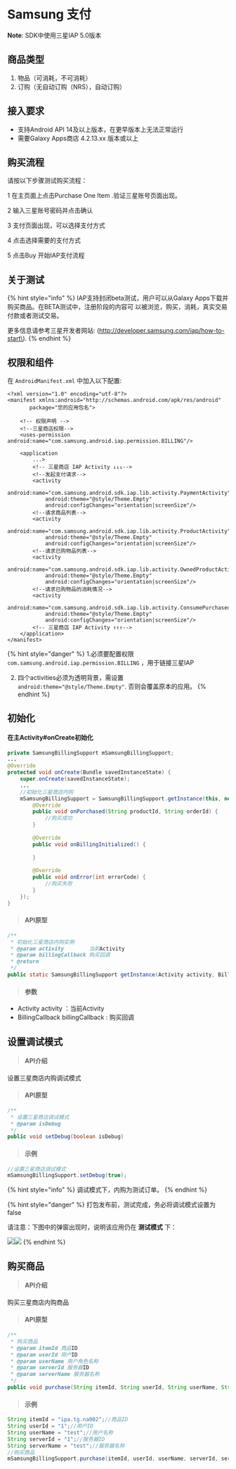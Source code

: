 # Samsung 支付

**Note**: SDK中使用三星IAP 5.0版本

## 商品类型

1. 物品（可消耗，不可消耗）
2. 订购（无自动订购（NRS），自动订购）

## 接入要求

* 支持Android API 14及以上版本，在更早版本上无法正常运行
* 需要Galaxy Apps商店 4.2.13.xx 版本或以上

## 购买流程

请按以下步骤测试购买流程： 

1 在主页面上点击Purchase One Item .验证三星账号页面出现。

2 输入三星账号密码并点击确认

3 支付页面出现，可以选择支付方式

4 点击选择需要的支付方式 

5 点击Buy 开始IAP支付流程

## 关于测试

{% hint style="info" %}
 IAP支持封闭beta测试，用户可以从Galaxy Apps下载并购买商品。在BETA测试中，注册阶段的内容可 以被浏览，购买，消耗，真实交易付款或者测试交易。

 更多信息请参考三星开发者网站: \(http://developer.samsung.com/iap/how-to-start\).
{% endhint %}

## 权限和组件

在 `AndroidManifest.xml` 中加入以下配置:

```markup
<?xml version="1.0" encoding="utf-8"?>
<manifest xmlns:android="http://schemas.android.com/apk/res/android"
       package="您的应用包名">

    <!-- 权限声明 -->
    <!--三星商店权限-->
    <uses-permission android:name="com.samsung.android.iap.permission.BILLING"/>

    <application
        ...>
        <!-- 三星商店 IAP Activity ↓↓↓-->
        <!--发起支付请求-->
        <activity
            android:name="com.samsung.android.sdk.iap.lib.activity.PaymentActivity"
            android:theme="@style/Theme.Empty"
            android:configChanges="orientation|screenSize"/>
        <!--请求商品列表-->
        <activity
            android:name="com.samsung.android.sdk.iap.lib.activity.ProductActivity"
            android:theme="@style/Theme.Empty"
            android:configChanges="orientation|screenSize"/>
        <!--请求已购物品列表-->
        <activity
            android:name="com.samsung.android.sdk.iap.lib.activity.OwnedProductActivity"
            android:theme="@style/Theme.Empty"
            android:configChanges="orientation|screenSize"/>
        <!--请求已购物品的消耗情况-->
        <activity
            android:name="com.samsung.android.sdk.iap.lib.activity.ConsumePurchasedItemsActivity"
            android:theme="@style/Theme.Empty"
            android:configChanges="orientation|screenSize"/>
        <!-- 三星商店 IAP Activity ↑↑↑-->
    </application>
</manifest>

```

{% hint style="danger" %}
 1.必须要配置权限  `com.samsung.android.iap.permission.BILLING` ，用于链接三星IAP

 2. 四个activities必须为透明背景，需设置 `android:theme="@style/Theme.Empty"`. 否则会覆盖原本的应用。
{% endhint %}

## 初始化 <a id="chu-shi-hua"></a>

#### 在主Activity\#onCreate初始化 <a id="zai-zhu-activityoncreate-chu-shi-hua"></a>

```java
private SamsungBillingSupport mSamsungBillingSupport;
...
@Override
protected void onCreate(Bundle savedInstanceState) {
    super.onCreate(savedInstanceState);
    ...
    //初始化三星商店内购
    mSamsungBillingSupport = SamsungBillingSupport.getInstance(this, new BillingCallback() {
        @Override
        public void onPurchased(String productId, String orderId) {
            //购买成功
        }
    
        @Override
        public void onBillingInitialized() {
        
        }
        
        @Override
        public void onError(int errorCode) {
            //购买失败
        }
    });
}
```

> #### API原型 <a id="api-yuan-xing-1"></a>

```java
/**
 * 初始化三星商店内购实例
 * @param activity        当前Activity
 * @param billingCallback 购买回调
 * @return
 */
public static SamsungBillingSupport getInstance(Activity activity, BillingCallback billingCallback)
```

> #### 参数 <a id="can-shu-1"></a>

* Activity activity ：当前Activity
* BillingCallback billingCallback : 购买回调

## 设置调试模式 <a id="ji-lu-tong-ji-shi-jian"></a>

> #### API介绍 <a id="api-jie-shao"></a>

设置三星商店内购调试模式

> #### API原型 <a id="api-yuan-xing-2"></a>

```java
/**
 * 设置三星商店调试模式
 * @param isDebug
 */
public void setDebug(boolean isDebug)
```

> #### 示例 <a id="shi-li"></a>

```java
//设置三星商店调试模式
mSamsungBillingSupport.setDebug(true);
```

{% hint style="info" %}
调试模式下，内购为测试订单。
{% endhint %}

{% hint style="danger" %}
打包发布前，测试完成，务必将调试模式设置为false 

请注意：下图中的弹窗出现时，说明该应用仍在 **测试模式** 下：

![](blob:https://gamesamba.gitbook.io/226c1cbe-210e-4592-9856-e5ba1c9aa02a)![](blob:https://gamesamba.gitbook.io/953fad3c-8583-45f9-bb59-9925cb7b1891)
{% endhint %}

## 购买商品 <a id="ji-lu-tong-ji-shi-jian"></a>

> #### API介绍 <a id="api-jie-shao"></a>

购买三星商店内购商品

> #### API原型 <a id="api-yuan-xing-2"></a>

```java
/**
 * 购买商品
 * @param itemId 商品ID
 * @param userId 用户ID
 * @param userName 用户角色名称
 * @param serverId 服务器ID
 * @param serverName 服务器名称
 */
public void purchase(String itemId, String userId, String userName, String serverId, String serverName)
```

> #### 示例 <a id="shi-li"></a>

```java
String itemId = "ipa.tg.na002";//商品ID
String userId = "1";//用户ID
String userName = "test";//用户名称
String serverId = "1";//服务器ID
String serverName = "test";//服务器名称
//购买商品
mSamsungBillingSupport.purchase(itemId, userId, userName, serverId, serverName);
```



